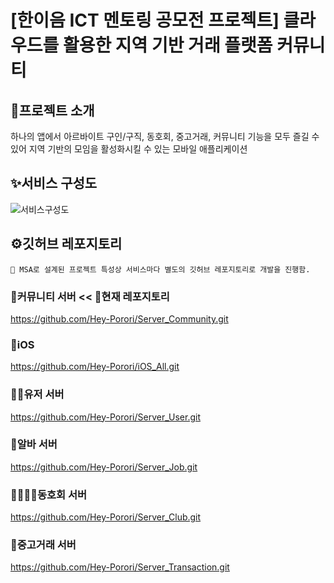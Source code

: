 # [한이음 ICT 멘토링 공모전 프로젝트] 클라우드를 활용한 지역 기반 거래 플랫폼 커뮤니티


## 🎉프로젝트 소개
하나의 앱에서 아르바이트 구인/구직, 동호회, 중고거래, 커뮤니티 기능을 모두 즐길 수 있어 지역 기반의 모임을 활성화시킬 수 있는 모바일 애플리케이션 


## ✨서비스 구성도
![서비스구성도](https://github.com/Hey-Porori/Server_Community/assets/95969941/147276a2-7b1e-4e2e-9600-a8841d69f432)


## ⚙깃허브 레포지토리
    📢 MSA로 설계된 프로젝트 특성상 서비스마다 별도의 깃허브 레포지토리로 개발을 진행함.
    
### 📝커뮤니티 서버 << 📌현재 레포지토리
https://github.com/Hey-Porori/Server_Community.git

### 📱iOS
https://github.com/Hey-Porori/iOS_All.git

### 👩🏻유저 서버
https://github.com/Hey-Porori/Server_User.git

### 💸알바 서버
https://github.com/Hey-Porori/Server_Job.git

### 👨‍👩‍👧‍👧동호회 서버
https://github.com/Hey-Porori/Server_Club.git

### 🛒중고거래 서버
https://github.com/Hey-Porori/Server_Transaction.git
